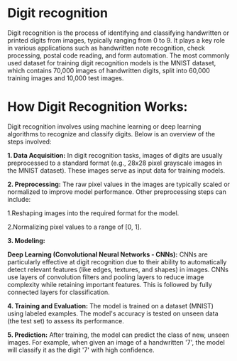 # Digit recognition 

Digit recognition is the process of identifying and classifying handwritten or printed digits from images, typically ranging from 0 to 9. It plays a key role in various applications such as handwritten note recognition, check processing, postal code reading, and form automation. The most commonly used dataset for training digit recognition models is the MNIST dataset, which contains 70,000 images of handwritten digits, split into 60,000 training images and 10,000 test images.

# How Digit Recognition Works:
Digit recognition involves using machine learning or deep learning algorithms to recognize and classify digits. Below is an overview of the steps involved:

**1. Data Acquisition:**
In digit recognition tasks, images of digits are usually preprocessed to a standard format (e.g., 28x28 pixel grayscale images in the MNIST dataset). These images serve as input data for training models.

**2. Preprocessing:**
The raw pixel values in the images are typically scaled or normalized to improve model performance. Other preprocessing steps can include:

1.Reshaping images into the required format for the model.

2.Normalizing pixel values to a range of [0, 1].

**3. Modeling:**

**Deep Learning (Convolutional Neural Networks - CNNs):**
CNNs are particularly effective at digit recognition due to their ability to automatically detect relevant features (like edges, textures, and shapes) in images. CNNs use layers of convolution filters and pooling layers to reduce image complexity while retaining important features. This is followed by fully connected layers for classification.

**4. Training and Evaluation:**
The model is trained on a dataset (MNIST) using labeled examples. The model's accuracy is tested on unseen data (the test set) to assess its performance.

**5. Prediction:**
After training, the model can predict the class of new, unseen images. For example, when given an image of a handwritten '7', the model will classify it as the digit '7' with high confidence.
